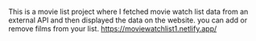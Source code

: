  This is a movie list project where I fetched movie watch list data from an external API and then displayed the data on the website. you can add or remove films from your list.            https://moviewatchlist1.netlify.app/     
 
